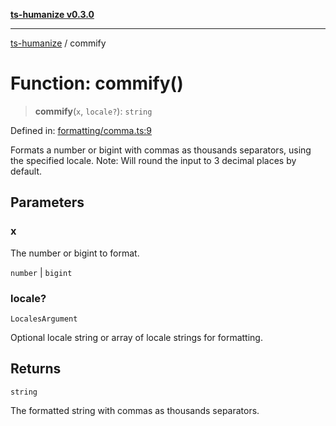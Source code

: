 [**ts-humanize v0.3.0**](../README.md)

***

[ts-humanize](../README.md) / commify

# Function: commify()

> **commify**(`x`, `locale?`): `string`

Defined in: [formatting/comma.ts:9](https://github.com/Shiv-SB/ts-humanize/blob/9bcd5691bb2e0fd42cdb53f92863e87ba5754d6e/src/formatting/comma.ts#L9)

Formats a number or bigint with commas as thousands separators, using the specified locale.
Note: Will round the input to 3 decimal places by default.

## Parameters

### x

The number or bigint to format.

`number` | `bigint`

### locale?

`LocalesArgument`

Optional locale string or array of locale strings for formatting.

## Returns

`string`

The formatted string with commas as thousands separators.
